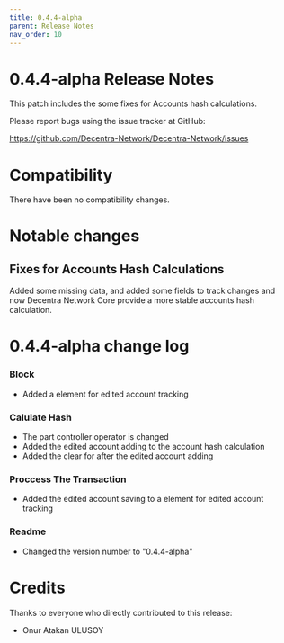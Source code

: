 ```yaml
---
title: 0.4.4-alpha
parent: Release Notes
nav_order: 10
---
```


0.4.4-alpha Release Notes
====================

This patch includes the some fixes for Accounts hash calculations.

Please report bugs using the issue tracker at GitHub:

  <https://github.com/Decentra-Network/Decentra-Network/issues>

Compatibility
==============

There have been no compatibility changes.

Notable changes
===============

## Fixes for Accounts Hash Calculations
Added some missing data, and added some fields to track changes
and now Decentra Network Core provide a more stable accounts hash calculation.

0.4.4-alpha change log
=================

### Block
- Added a element for edited account tracking

### Calulate Hash
- The part controller operator is changed
- Added the edited account adding to the account hash calculation
- Added the clear for after the edited account adding

### Proccess The Transaction
- Added the edited account saving to a element for edited account tracking

### Readme
- Changed the version number to "0.4.4-alpha"

Credits
=======

Thanks to everyone who directly contributed to this release:

- Onur Atakan ULUSOY
